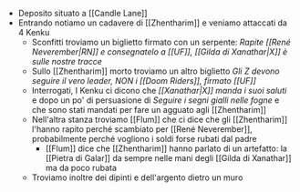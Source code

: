 - Deposito situato a [[Candle Lane]]
-  Entrando notiamo un cadavere di [[Zhentharim]] e veniamo attaccati da 4 Kenku
	- Sconfitti troviamo un biglietto firmato con un serpente: *Rapite [[René Neverember|RN]] e consegnatelo a [[UF]], [[Gilda di Xanathar|X]] è sulle nostre tracce*
	- Sullo [[Zhentharim]] morto troviamo un altro biglietto *Gli Z devono seguire il vero leader, NON i [[Doom Riders]], firmato [[UF]]* 
	- Interrogati, I Kenku ci dicono che *[[Xanathar|X]] manda i suoi saluti* e dopo un po' di persuasione di *Seguire i segni gialli nelle fogne* e che sono stati mandati per fare un agguato agli [[Zhentharim]]
	- Nell'altra stanza troviamo [[Flum]] che ci dice che gli [[Zhentharim]] l'hanno rapito perché scambiato per [[René Neverember]], probabilmente perché vogliono i soldi forse rubati dal padre
		- [[Flum]] dice che [[Zhentharim]] hanno parlato di un artefatto: la [[Pietra di Galar]] da sempre nelle mani degli [[Gilda di Xanathar]] ma da poco rubata
	- Troviamo inoltre dei dipinti e dell'argento dietro un muro